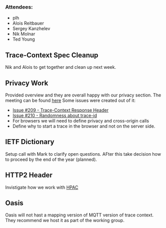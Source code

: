 ### Attendees:

* plh
* Alois Reitbauer
* Sergey Kanzhelev
* Nik Molnar
* Ted Young


## Trace-Context Spec Cleanup

Nik and Alois to get together and clean up next week. 

## Privacy Work

Provided overview and they are overall happy with our privacy section. The meeting can be found [here](https://github.com/w3c/distributed-tracing-wg/blob/master/meeting_notes/2018-11-29.md) Some issues were created out of it:

* [Issue #209 - Trace-Context Response Header](https://github.com/w3c/trace-context/issues/209) 
* [Issue #210 - Randomness about trace-id](https://github.com/w3c/trace-context/issues/210)
* For browsers we will need to define privacy and cross-origin calls
* Define why to start a trace in the browser and not on the server side. 

## IETF Dictionary 

Setup call with Mark to clarify open questions. AFter this take decision how to proceed by the end of the year (planned).

## HTTP2 Header

Invistigate how we work with [HPAC](https://tools.ietf.org/html/rfc7541)

## Oasis

Oasis will not hast a mapping version of MQTT version of trace context. They recommend we host it as part of the working group. 
